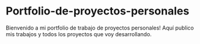 # Portfolio-de-proyectos-personales
Bienvenido a mi portfolio de trabajo de proyectos personales! Aquí publico mis trabajos y todos los proyectos que voy desarrollando.
